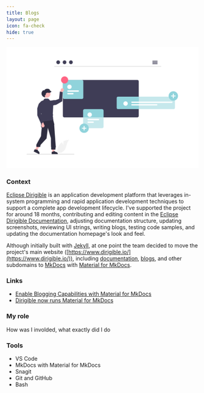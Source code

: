```yaml
---
title: Blogs
layout: page
icon: fa-check
hide: true
---
```


![Blogs Illustration](assets/images/undraw_add_information_j2wg.png)

### Context
[Eclipse Dirigible](https://www.dirigible.io/) is an application development platform that leverages in-system programming and rapid application development techniques to support a complete app development lifecycle. I've supported the project for around 18 months, contributing and editing content in the [Eclipse Dirigible Documentation](https://www.dirigible.io/help/), adjusting documentation structure, updating screenshots, reviewing UI strings, writing blogs, testing code samples, and updating the documentation homepage's look and feel.

Although initially built with [Jekyll](https://jekyllrb.com/), at one point the team decided to move the project's main website ([https://www.dirigible.io/](https://www.dirigible.io/)), including [documentation](https://www.dirigible.io/help/), [blogs](https://www.dirigible.io/blogs/), and other subdomains to [MkDocs](https://www.mkdocs.org/) with [Material for MkDocs](https://squidfunk.github.io/mkdocs-material/). 

### Links

- [Enable Blogging Capabilities with Material for MkDocs](https://www.dirigible.io/blogs/2021/11/2/material-blogging-capabilities/)
- [Dirigible now runs Material for MkDocs](https://www.dirigible.io/blogs/2021/11/1/dirigible-runs-material/)

### My role

How was I involded, what exactly did I do

### Tools

- VS Code
- MkDocs with Material for MkDocs
- Snagit
- Git and GitHub
- Bash